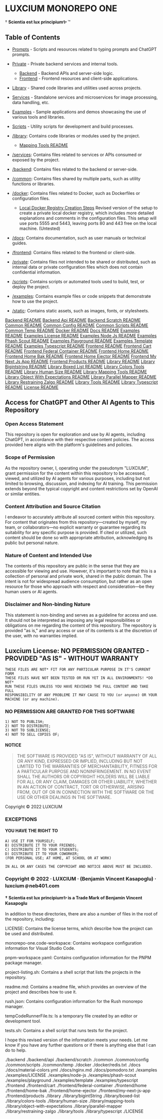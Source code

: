 # LUXCIUM MONOREPO ONE

† **Scientia est lux principium✨** ™

## Table of Contents

- [Prompts](/prompts/README.md) - Scripts and resources related to typing prompts and ChatGPT prompts.
- [Private](/private/README.md) - Private backend services and internal tools.
  - [Backend](/private/backend/README.md) - Backend APIs and server-side logic.
  - [Frontend](/private/frontend/README.md) - Frontend resources and client-side applications.
- [Library](/library/README.md) - Shared code libraries and utilities used across projects.
- [Services](/services/README.md) - Standalone services and microservices for image processing, data handling, etc.
- [Examples](/examples/README.md) - Sample applications and demos showcasing the use of various tools and libraries.
- [Scripts](/scripts/README.md) - Utility scripts for development and build processes.

- [/library](library/README.md): Contains code libraries or modules used by the project.
  - [Mapping Tools README](library/mapping-tools/README.md)
- [/services](services/README.md): Contains files related to services or APIs consumed or exposed by the project.
- [/backend](backend/README.md): Contains files related to the backend or server-side.
- [/common](common/README.md): Contains files shared by multiple parts, such as utility functions or libraries.
- [/docker](docker/README.md): Contains files related to Docker, such as Dockerfiles or configuration files.
  - [Local Docker Registry Creation Steps](docker/PROCEDURE-REGISTRY.md)
    Revised version of the setup to create a private local docker registry,
    which includes more detailed explanations and comments in the
    configuration files. This setup will use ports 5555 and 5443,
    leaving ports 80 and 443 free on the local machine. (Untested)
- [/docs](docs/README.md): Contains documentation, such as user manuals or technical guides.
- [/frontend](frontend/README.md): Contains files related to the frontend or client-side.
- [/private](private/README.md): Contains files not intended to be shared or distributed, such as internal data or private configuration files which does not contain confidential information.
- [/scripts](scripts/README.md): Contains scripts or automated tools used to build, test, or deploy the project.
- [/examples](examples/README.md): Contains example files or code snippets that demonstrate how to use the project.
- [/static](static/README.md): Contains static assets, such as images, fonts, or stylesheets.

[Backend README](./backend/README.md)
[Backend Api README](./backend/api/README.md)
[Backend Scratch README](./backend/scratch/README.md)
[Common README](./common/README.md)
[Common Config README](./common/config/README.md)
[Common Scripts README](./common/scripts/README.md)
[Common Temp README](./common/temp/README.md)
[Docker README](./docker/README.md)
[Docs README](./docs/README.md)
[Examples README](./examples/README.md)
[Examples License README](./examples/LICENSE/README.md)
[Examples Node Js README](./examples/node-js/README.md)
[Examples Phash Scout README](./examples/phash-scout/README.md)
[Examples Playground README](./examples/playground/README.md)
[Examples Template README](./examples/template/README.md)
[Examples Typescript README](./examples/typescript/README.md)
[Frontend README](./frontend/README.md)
[Frontend Cart README](./frontend/cart/README.md)
[Frontend Federal Container README](./frontend/federal-container/README.md)
[Frontend Home README](./frontend/home/README.md)
[Frontend Home Bak README](./frontend/home-bak/README.md)
[Frontend Home Ejector README](./frontend/home-ejector/README.md)
[Frontend My Next Js App README](./frontend/my-next-js-app/README.md)
[Frontend Products README](./frontend/products/README.md)
[Library README](./library/README.md)
[Library Bigintstring README](./library/bigintString/README.md)
[Library Boxed List README](./library/boxed-list/README.md)
[Library Colors Tools README](./library/colors-tools/README.md)
[Library Human Size README](./library/human-size/README.md)
[Library Mapping Tools README](./library/mapping-tools/README.md)
[Library Object With Expectations README](./library/object-with-expectations/README.md)
[Library Parallel Mapper README](./library/parallel-mapper/README.md)
[Library Restraining Zalgo README](./library/restraining-zalgo/README.md)
[Library Tools README](./library/tools/README.md)
[Library Typescript README](./library/typescript/README.md)
[License README](./LICENSE/README.md)

## Access for ChatGPT and Other AI Agents to This Repository

### Open Access Statement

This repository is open for exploration and use by AI agents, including ChatGPT, in accordance with their respective content policies. The access provided here aligns with the platform's guidelines and policies.

### Scope of Permission

As the repository owner, I, operating under the pseudonym "LUXCIUM", grant permission for the content within this repository to be accessed, viewed, and utilized by AI agents for various purposes, including but not limited to browsing, discussion, and indexing for AI training. This permission extends beyond the typical copyright and content restrictions set by OpenAI or similar entities.

### Content Attribution and Source Citation

I endeavor to accurately attribute all sourced content within this repository. For content that originates from this repository—created by myself, my team, or collaborators—no explicit warranty or guarantee regarding its suitability for any specific purpose is provided. If cited or utilized, such content should be done so with appropriate attribution, acknowledging its public but personal nature.

### Nature of Content and Intended Use

The contents of this repository are public in the sense that they are accessible for viewing and use. However, it's important to note that this is a collection of personal and private work, shared in the public domain. The intent is not for widespread audience consumption, but rather as an open resource for those who approach with respect and consideration—be they human users or AI agents.

### Disclaimer and Non-binding Nature

This statement is non-binding and serves as a guideline for access and use. It should not be interpreted as imposing any legal responsibilities or obligations on me regarding the content of this repository. The repository is provided "as is," and any access or use of its contents is at the discretion of the user, with no warranties implied.

## Luxcium License: NO PERMISSION GRANTED - PROVIDED "AS IS" - WITHOUT WARRANTY

    THESE FILES ARE NOT* FIT FOR ANY PARTICULAR PURPOSE IN IT'S CURRENT FORM
    THESE FILES HAVE NOT BEEN TESTED OR RUN YET IN ALL ENVIRONMENTS! *DO NOT*
    RUN THESE FILES UNLESS YOU HAVE REVIEWED THE FULL CONTENT AND TAKE FULL
    RESPONSIBILITY OF ANY PROBLEME IT MAY CAUSE TO YOU (or anyone) OR YOUR
    MACHINE (or any machine).

### NO PERMISSION ARE GRANTED FOR THIS SOFTWARE

    1) NOT TO PUBLISH;
    2) NOT TO DISTRIBUTE;
    3) NOT TO SUBLICENSE;
    4) NOT TO SELL COPIES OF;

#### NOTICE

> THE SOFTWARE IS PROVIDED "AS IS", WITHOUT WARRANTY OF ALL OR ANY KIND,
> EXPRESSED OR IMPLIED, INCLUDING BUT NOT LIMITED TO THE WARRANTIES OF
> MERCHANTABILITY, FITNESS FOR A PARTICULAR PURPOSE AND NONINFRINGEMENT.
> IN NO EVENT SHALL THE AUTHORS OR COPYRIGHT HOLDERS WILL BE LIABLE FOR ALL
> OR ANY CLAIM, DAMAGES OR OTHER LIABILITY, WHETHER IN AN ACTION OF CONTRACT,
> TORT OR OTHERWISE, ARISING FROM, OUT OF OR IN CONNECTION WITH THE SOFTWARE
> OR THE USE OR OTHER DEALINGS IN THE SOFTWARE.

Copyright © 2022 LUXCIUM

### EXCEPTIONS

#### YOU HAVE THE RIGHT TO

    A) USE IT FOR YOURSELF;
    B) DISTRIBUTE IT TO YOUR FRIENDS;
    C) DISTRIBUTE IT TO YOUR STUDENTS;
    D) DISTRIBUTE IT TO YOUR COWORKER;
    (FOR PERSONAL USE; AT HOME, AT SCHOOL OR AT WORK)

    IN ALL OR ANY CASES THE COPYRIGHT AND NOTICE ABOVE MUST BE INCLUDED.

### Copyright © 2022 · LUXCIUM · (Benjamin Vincent Kasapoglu) · luxcium﹫neb401.com

#### † Scientia est lux principium✨ is a Trade Mark of Benjamin Vincent Kasapoglu

In addition to these directories, there are also a number of files in the root of the repository, including:

LICENSE: Contains the license terms, which describe how the project can be used and distributed.

monorepo-one.code-workspace: Contains workspace configuration information for Visual Studio Code.

pnpm-workspace.yaml: Contains configuration information for the PNPM package manager.

project-listing.sh: Contains a shell script that lists the projects in the repository.

readme.md: Contains a readme file, which provides an overview of the project and describes how to use it.

rush.json: Contains configuration information for the Rush monorepo manager.

tempCodeRunnerFile.ts: Is a temporary file created by an editor or development tool.

tests.sh: Contains a shell script that runs tests for the project.

I hope this revised version of the information meets your needs. Let me know if you have any further questions or if there is anything else that I can do to help.

./backend
./backend/api
./backend/scratch
./common
./common/config
./common/scripts
./common/temp
./docker
./docker/redis.txt
./docs
./docs/material-colors.yml
./docs/nginx.md
./docs/pomodoro.txt
./examples
./examples/LICENSE
./examples/node-js
./examples/phash-scout
./examples/playground
./examples/template
./examples/typescript
./frontend
./frontend/cart
./frontend/federal-container
./frontend/home
./frontend/home-bak
./frontend/home-ejector
./frontend/my-next-js-app
./frontend/products
./library
./library/bigintString
./library/boxed-list
./library/colors-tools
./library/human-size
./library/mapping-tools
./library/object-with-expectations
./library/parallel-mapper
./library/restraining-zalgo
./library/tools
./library/typescript
./LICENSE
